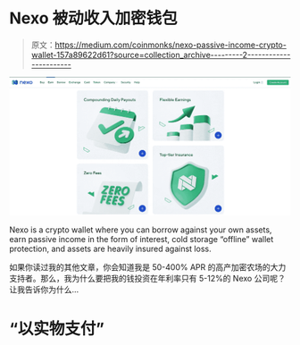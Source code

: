 # Nexo 被动收入加密钱包

> 原文：<https://medium.com/coinmonks/nexo-passive-income-crypto-wallet-157a89622d61?source=collection_archive---------2----------------------->

![](img/0a96b619af0a6f2ef447e549726fb586.png)

Nexo is a crypto wallet where you can borrow against your own assets, earn passive income in the form of interest, cold storage “offline” wallet protection, and assets are heavily insured against loss.

如果你读过我的其他文章，你会知道我是 50-400% APR 的高产加密农场的大力支持者。那么，我为什么要把我的钱投资在年利率只有 5-12%的 Nexo 公司呢？让我告诉你为什么…

# “以实物支付”